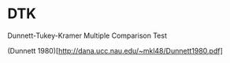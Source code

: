 DTK
===

Dunnett-Tukey-Kramer Multiple Comparison Test


(Dunnett 1980)[http://dana.ucc.nau.edu/~mkl48/Dunnett1980.pdf]
